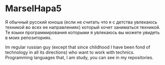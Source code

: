 # MarselHapa5 #

Я обычный русский юноша (если не считать что я с детства увлекаюсь техникой во всех ее направлениях)
который хочет заниматься техникой.
Те языки программирования которыми я увлекаюсь вы можете увидеть в моих репозиториях.

Im regular russian guy (except that since childhood I have been fond of technology in all its directions) who want to work with technics.
Programming languages that, I am study, you can see in my repositories.

